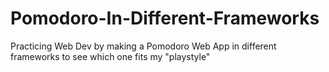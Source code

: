 # Pomodoro-In-Different-Frameworks
Practicing Web Dev by making a Pomodoro Web App in different frameworks to see which one fits my "playstyle" 
